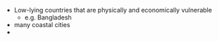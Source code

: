 - Low-lying countries that are physically and economically vulnerable
	- e.g. Bangladesh
- many coastal cities
- 